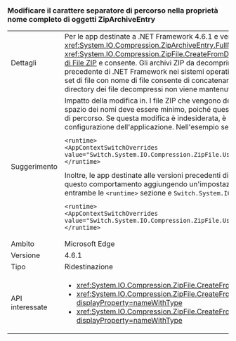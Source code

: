 ### <a name="change-in-path-separator-character-in-fullname-property-of-ziparchiveentry-objects"></a>Modificare il carattere separatore di percorso nella proprietà nome completo di oggetti ZipArchiveEntry

|   |   |
|---|---|
|Dettagli|Per le app destinate a .NET Framework 4.6.1 e versioni successive, il carattere separatore di percorso è stato modificato da una barra rovesciata (&quot;&quot;) in una barra (&quot;/&quot;) nei <xref:System.IO.Compression.ZipArchiveEntry.FullName> proprietà di <xref:System.IO.Compression.ZipArchiveEntry> gli oggetti creati dagli overload del <xref:System.IO.Compression.ZipFile.CreateFromDirectory%2A> metodo. La modifica offre l'implementazione di .NET in conformità con sezione 4.4.17.1 il [. Specifica di formato di File ZIP](https://pkware.cachefly.net/webdocs/casestudies/APPNOTE.TXT) e consente. Gli archivi ZIP da decomprimere nei sistemi non Windows. La decompressione di un file zip creato da un'app che fa riferimento a una versione precedente di .NET Framework nei sistemi operativi non Windows quali Macintosh non riesce a mantenere la struttura di directory. Ad esempio, in Macintosh, viene creato un set di file con nome di file consente di concatenare il percorso della directory, insieme a qualsiasi barra rovesciata (&quot;&quot;) caratteri e il nome del file. Di conseguenza, la struttura di directory dei file decompressi non viene mantenuta.|
|Suggerimento|Impatto della modifica in. I file ZIP che vengono decompressi nel sistema operativo Windows dalle API di .NET Framework <xref:System.IO?displayProperty=nameWithType> spazio dei nomi deve essere minimo, poiché queste API perfettamente in grado di gestire entrambi una barra (&quot;/&quot;) o una barra rovesciata (&quot; \&quot;) come carattere separatore di percorso. Se questa modifica è indesiderata, è possibile rifiutare esplicitamente mediante l'aggiunta di un'impostazione di configurazione per il [ \<runtime >](~/docs/framework/configure-apps/file-schema/runtime/runtime-element.md) sezione del file di configurazione dell'applicazione. Nell'esempio seguente viene illustrata sia la `<runtime>` sezione e `Switch.System.IO.Compression.ZipFile.UseBackslash` commutatore opt-out:<pre><code class="language-xml">&lt;runtime&gt;&#13;&#10;&lt;AppContextSwitchOverrides value=&quot;Switch.System.IO.Compression.ZipFile.UseBackslash=true&quot; /&gt;&#13;&#10;&lt;/runtime&gt;&#13;&#10;</code></pre>Inoltre, le app destinate alle versioni precedenti di .NET Framework ma vengono eseguiti in .NET Framework 4.6.1 e versioni successive possono acconsentire esplicitamente a questo comportamento aggiungendo un'impostazione di configurazione per il [ \<runtime >](~/docs/framework/configure-apps/file-schema/runtime/runtime-element.md) sezione del file di configurazione dell'applicazione. Il codice seguente illustra entrambe le `<runtime>` sezione e `Switch.System.IO.Compression.ZipFile.UseBackslash` consenso commutatore.<pre><code class="language-xml">&lt;runtime&gt;&#13;&#10;&lt;AppContextSwitchOverrides value=&quot;Switch.System.IO.Compression.ZipFile.UseBackslash=false&quot; /&gt;&#13;&#10;&lt;/runtime&gt;&#13;&#10;</code></pre>|
|Ambito|Microsoft Edge|
|Versione|4.6.1|
|Tipo|Ridestinazione|
|API interessate|<ul><li><xref:System.IO.Compression.ZipFile.CreateFromDirectory(System.String,System.String)?displayProperty=nameWithType></li><li><xref:System.IO.Compression.ZipFile.CreateFromDirectory(System.String,System.String,System.IO.Compression.CompressionLevel,System.Boolean)?displayProperty=nameWithType></li><li><xref:System.IO.Compression.ZipFile.CreateFromDirectory(System.String,System.String,System.IO.Compression.CompressionLevel,System.Boolean,System.Text.Encoding)?displayProperty=nameWithType></li></ul>|

